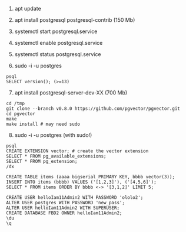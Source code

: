 1. apt update

2. apt install postgresql postgresql-contrib (150 Mb)

3. systemctl start postgresql.service

4. systemctl enable postgresql.service

5. systemctl status postgresql.service

6. sudo -i -u postgres

```
psql
SELECT version(); (>=13)
```

7. apt install postgresql-server-dev-XX (700 Mb)
 
```
cd /tmp
git clone --branch v0.8.0 https://github.com/pgvector/pgvector.git
cd pgvector
make
make install # may need sudo
```

8. sudo -i -u postgres (with sudo!)

```
psql
CREATE EXTENSION vector; # create the vector extension
SELECT * FROM pg_available_extensions;
SELECT * FROM pg_extension;
/dx
```

```
CREATE TABLE items (aaaa bigserial PRIMARY KEY, bbbb vector(3));
INSERT INTO items (bbbb) VALUES ('[1,2,3]'), ('[4,5,6]');
SELECT * FROM items ORDER BY bbbb <-> '[3,1,2]' LIMIT 5;
```

```
CREATE USER helloIam11Admin2 WITH PASSWORD 'ololo2';
ALTER USER postgres WITH PASSWORD 'new_pass';
ALTER USER helloIam11Admin2 WITH SUPERUSER;
CREATE DATABASE FBD2 OWNER helloIam11Admin2;
\du
\q
```

